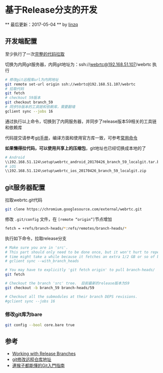 # 基于Release分支的开发

** 最后更新：2017-05-04  **  by [linzq](mailto:rex@re2x.com) 

## 开发端配置

至少执行了一次[完整的代码拉取](https://webrtc.org/native-code/development/)

切换为内网git服务器，内网git地址为：ssh://webrtc@192.168.51.107/webrtc
执行
``` bash
# 修改git远程库url为内网地址
git remote set-url origin ssh://webrtc@192.168.51.107/webrtc
# 拉取代码
git fetch
# checkout 59版本
git checkout branch_59
# 同步59版本的工具链和依赖库，需要翻墙
gclient sync --jobs 16
```

通过执行以上命令，切换到了内网服务器，并同步了release版本59相关的工具链和依赖库

代码提交请参考[git手册](http://gitref.org/zh/creating/)，编译方面和使用官方库一致，可参考[常用命令](cmd.md)

**如果懒得拉代码，可以使用共享上的压缩包**，git地址也已经切换成本地的了

``` bash
# Android
\\192.168.51.124\setup\webrtc_android_20170426_branch_59_localgit.tar.bz2
# iOS
\\192.168.51.124\setup\webrtc_ios_20170426_branch_59_localgit.zip
```

## git服务器配置

拉取webrtc.git代码

``` bash
git clone https://chromium.googlesource.com/external/webrtc.git
```

修改 `.git/config` 文件，在 ` [remote “origin”] `节点增加

``` bash
fetch = +refs/branch-heads/*:refs/remotes/branch-heads/*
```

执行如下命令，拉取release分支

``` bash
# Make sure you are in 'src'.
# This part should only need to be done once, but it won't hurt to repeat it.  The first
# time might take a while because it fetches an extra 1/2 GB or so of branch commits. 
# gclient sync --with_branch_heads

# You may have to explicitly 'git fetch origin' to pull branch-heads/
git fetch

# Checkout the branch 'src' tree.  目前最新的release版本为59
git checkout -b branch_59 branch-heads/59

# Checkout all the submodules at their branch DEPS revisions.
#gclient sync --jobs 16
```

### 修改git库为bare
``` bash
git config --bool core.bare true
```
<!--

## 切换回master分支

``` bash
# Make sure you are in 'src'.
git checkout -f master
gclient sync --jobs 16
```

## git修改远程仓库地址
方法有三种：

1.修改命令
```
git remote set-url origin [url]
```

2.
```
git remote rm origin
git remote add origin [url]
```

3.直接修改.git/config文件
-->


## 参考

* [Working with Release Branches](https://www.chromium.org/developers/how-tos/get-the-code/working-with-release-branches)
* [git修改远程仓库地址](https://ddnode.com/2015/04/14/git-modify-remote-responsity-url.html)
* [連猴子都能懂的Git入門指南](https://backlogtool.com/git-guide/tw/intro/intro1_1.html)